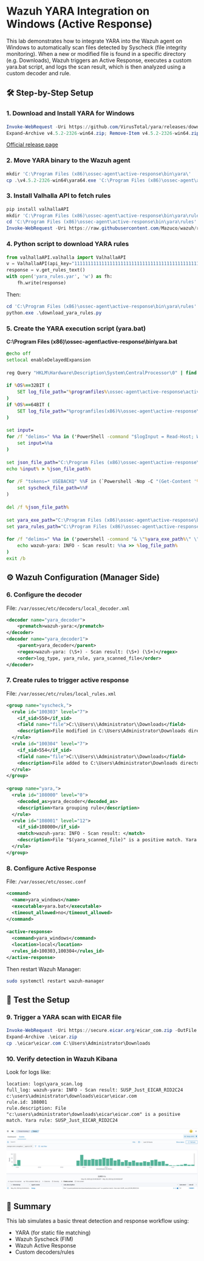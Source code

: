 
# Wazuh YARA Integration on Windows (Active Response)

This lab demonstrates how to integrate YARA into the Wazuh agent on Windows to automatically scan files detected by Syscheck (file integrity monitoring). When a new or modified file is found in a specific directory (e.g. Downloads), Wazuh triggers an Active Response, executes a custom yara.bat script, and logs the scan result, which is then analyzed using a custom decoder and rule.

## :hammer_and_wrench: Step-by-Step Setup

### 1. Download and Install YARA for Windows
```powershell
Invoke-WebRequest -Uri https://github.com/VirusTotal/yara/releases/download/v4.5.2/yara-v4.5.2-2326-win64.zip -OutFile v4.5.2-2326-win64.zip
Expand-Archive v4.5.2-2326-win64.zip; Remove-Item v4.5.2-2326-win64.zip
```
[Official release page](https://github.com/VirusTotal/yara/releases/)

### 2. Move YARA binary to the Wazuh agent
```powershell
mkdir 'C:\Program Files (x86)\ossec-agent\active-response\bin\yara\'
cp .\v4.5.2-2326-win64\yara64.exe 'C:\Program Files (x86)\ossec-agent\active-response\bin\yara\'
```

### 3. Install Valhalla API to fetch rules
```powershell
pip install valhallaAPI
mkdir 'C:\Program Files (x86)\ossec-agent\active-response\bin\yara\rules'
cd 'C:\Program Files (x86)\ossec-agent\active-response\bin\yara\rules'
Invoke-WebRequest -Uri https://raw.githubusercontent.com/Mazuco/wazuh/refs/heads/main/download_yara_rules.py -OutFile download_yara_rules.py
```

### 4. Python script to download YARA rules
```python
from valhallaAPI.valhalla import ValhallaAPI
v = ValhallaAPI(api_key="1111111111111111111111111111111111111111111111111111111111111111")
response = v.get_rules_text()
with open('yara_rules.yar', 'w') as fh:
    fh.write(response)
```
Then:
```powershell
cd 'C:\Program Files (x86)\ossec-agent\active-response\bin\yara\rules'
python.exe .\download_yara_rules.py
```

### 5. Create the YARA execution script (yara.bat)

**C:\Program Files (x86)\ossec-agent\active-response\bin\yara.bat**
```bat
@echo off
setlocal enableDelayedExpansion

reg Query "HKLM\Hardware\Description\System\CentralProcessor\0" | find /i "x86" > NUL && SET OS=32BIT || SET OS=64BIT

if %OS%==32BIT (
    SET log_file_path="%programfiles%\ossec-agent\active-response\active-responses.log"
)
if %OS%==64BIT (
    SET log_file_path="%programfiles(x86)%\ossec-agent\active-response\active-responses.log"
)

set input=
for /f "delims=" %%a in ('PowerShell -command "$logInput = Read-Host; Write-Output $logInput"') do (
    set input=%%a
)

set json_file_path="C:\Program Files (x86)\ossec-agent\active-response\stdin.txt"
echo %input% > %json_file_path%

for /F "tokens=* USEBACKQ" %%F in (`Powershell -Nop -C "(Get-Content '%json_file_path%'|ConvertFrom-Json).parameters.alert.syscheck.path"`) do (
    set syscheck_file_path=%%F
)

del /f %json_file_path%

set yara_exe_path="C:\Program Files (x86)\ossec-agent\active-response\bin\yara\yara64.exe"
set yara_rules_path="C:\Program Files (x86)\ossec-agent\active-response\bin\yara\rules\yara_rules.yar"

for /f "delims=" %%a in ('powershell -command "& \"%yara_exe_path%\" \"%yara_rules_path%\" \"%syscheck_file_path%\" "') do (
    echo wazuh-yara: INFO - Scan result: %%a >> %log_file_path%
)
exit /b
```

## :gear: Wazuh Configuration (Manager Side)

### 6. Configure the decoder
File: `/var/ossec/etc/decoders/local_decoder.xml`
```xml
<decoder name="yara_decoder">
    <prematch>wazuh-yara:</prematch>
</decoder>
<decoder name="yara_decoder1">
    <parent>yara_decoder</parent>
    <regex>wazuh-yara: (\S+) - Scan result: (\S+) (\S+)</regex>
    <order>log_type, yara_rule, yara_scanned_file</order>
</decoder>
```

### 7. Create rules to trigger active response
File: `/var/ossec/etc/rules/local_rules.xml`
```xml
<group name="syscheck,">
  <rule id="100303" level="7">
    <if_sid>550</if_sid>
    <field name="file">C:\\Users\\Administrator\\Downloads</field>
    <description>File modified in C:\Users\Administrator\Downloads directory.</description>
  </rule>
  <rule id="100304" level="7">
    <if_sid>554</if_sid>
    <field name="file">C:\\Users\\Administrator\\Downloads</field>
    <description>File added to C:\Users\Administrator\Downloads directory.</description>
  </rule>
</group>

<group name="yara,">
  <rule id="108000" level="0">
    <decoded_as>yara_decoder</decoded_as>
    <description>Yara grouping rule</description>
  </rule>
  <rule id="108001" level="12">
    <if_sid>108000</if_sid>
    <match>wazuh-yara: INFO - Scan result: </match>
    <description>File "$(yara_scanned_file)" is a positive match. Yara rule: $(yara_rule)</description>
  </rule>
</group>
```

### 8. Configure Active Response
File: `/var/ossec/etc/ossec.conf`
```xml
<command>
  <name>yara_windows</name>
  <executable>yara.bat</executable>
  <timeout_allowed>no</timeout_allowed>
</command>

<active-response>
  <command>yara_windows</command>
  <location>local</location>
  <rules_id>100303,100304</rules_id>
</active-response>
```
Then restart Wazuh Manager:
```bash
sudo systemctl restart wazuh-manager
```

## :test_tube: Test the Setup

### 9. Trigger a YARA scan with EICAR file
```powershell
Invoke-WebRequest -Uri https://secure.eicar.org/eicar_com.zip -OutFile eicar.zip
Expand-Archive .\eicar.zip
cp .\eicar\eicar.com C:\Users\Administrator\Downloads
```

### 10. Verify detection in Wazuh Kibana
Look for logs like:
```
location: logs\yara_scan.log
full_log: wazuh-yara: INFO - Scan result: SUSP_Just_EICAR_RID2C24 c:\users\administrator\downloads\eicar\eicar.com
rule.id: 108001
rule.description: File "c:\users\administrator\downloads\eicar\eicar.com" is a positive match. Yara rule: SUSP_Just_EICAR_RID2C24

```

![Yara-Capture](Screenshots/wazuh-01-yara.png)


## :bookmark_tabs: Summary
This lab simulates a basic threat detection and response workflow using:
- YARA (for static file matching)
- Wazuh Syscheck (FIM)
- Wazuh Active Response
- Custom decoders/rules


